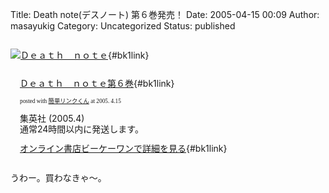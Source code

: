 Title: Death note(デスノート) 第６巻発売！
Date: 2005-04-15 00:09
Author: masayukig
Category: Uncategorized
Status: published

<div class="bk1-box" style="margin-bottom:0;">

<div class="bk1-image" style="float:left;">

[![Ｄｅａｔｈ　ｎｏｔｅ](http://img.bk1.co.jp/bookimages/0253/025371090000.jpg)](http://www.bk1.co.jp/product/2537109/p-hugh55881 "オンライン書店ビーケーワン：Ｄｅａｔｈ　ｎｏｔｅ"){#bk1link}

</div>

<div class="bk1-info"
style="float:left;margin-left:15px;line-height:120%;">

<div class="bk1-name" style="margin-bottom:10px;line-height:120%;">

[Ｄｅａｔｈ　ｎｏｔｅ第６巻](http://www.bk1.co.jp/product/2537109/p-hugh55881 "オンライン書店ビーケーワン：Ｄｅａｔｈ　ｎｏｔｅ"){#bk1link}
<div class="bk1-powered-date"
style="font-size:7pt;margin-top:5px;font-family:verdana;line-height:120%;">

posted with
[簡単リンクくん](http://breeder.bk1.jp/cgi-bin/link/create.cgi?bibid=2537109&aid=p-hugh55881 "簡単リンクくん")
at 2005. 4.15

</div>

</div>

<div class="bk1-detail">

集英社 (2005.4)  
通常24時間以内に発送します。

</div>

<div class="bk1-link" style="margin-top:5px;">

[オンライン書店ビーケーワンで詳細を見る](http://www.bk1.co.jp/product/2537109/p-hugh55881 "オンライン書店ビーケーワン"){#bk1link}

</div>

</div>

<div class="bk1-footer" style="clear:left;">

</div>

</div>

うわー。買わなきゃ〜。
